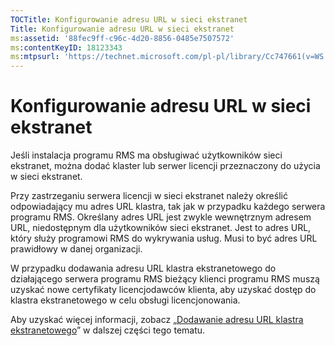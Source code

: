 ```yaml
---
TOCTitle: Konfigurowanie adresu URL w sieci ekstranet
Title: Konfigurowanie adresu URL w sieci ekstranet
ms:assetid: '88fec9ff-c96c-4d20-8856-0485e7507572'
ms:contentKeyID: 18123343
ms:mtpsurl: 'https://technet.microsoft.com/pl-pl/library/Cc747661(v=WS.10)'
---
```


Konfigurowanie adresu URL w sieci ekstranet
===========================================

Jeśli instalacja programu RMS ma obsługiwać użytkowników sieci ekstranet, można dodać klaster lub serwer licencji przeznaczony do użycia w sieci ekstranet.

Przy zastrzeganiu serwera licencji w sieci ekstranet należy określić odpowiadający mu adres URL klastra, tak jak w przypadku każdego serwera programu RMS. Określany adres URL jest zwykle wewnętrznym adresem URL, niedostępnym dla użytkowników sieci ekstranet. Jest to adres URL, który służy programowi RMS do wykrywania usług. Musi to być adres URL prawidłowy w danej organizacji.

W przypadku dodawania adresu URL klastra ekstranetowego do działającego serwera programu RMS bieżący klienci programu RMS muszą uzyskać nowe certyfikaty licencjodawców klienta, aby uzyskać dostęp do klastra ekstranetowego w celu obsługi licencjonowania.

Aby uzyskać więcej informacji, zobacz „[Dodawanie adresu URL klastra ekstranetowego](https://technet.microsoft.com/12c83186-ce9e-4100-bbd1-d87a885331c7)” w dalszej części tego tematu.

